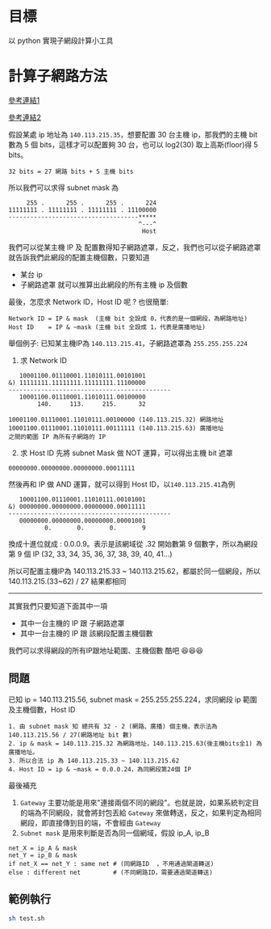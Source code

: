# 目標
以 python 實現子網段計算小工具

# 計算子網路方法
[參考連結1](https://bluemuta38.pixnet.net/blog/post/45543389)

[參考連結2](https://github.com/tehmaze/ipcalc/blob/master/ipcalc.py)

假設某處 ip 地址為 `140.113.215.35`，想要配置 30 台主機 ip，那我們的主機 bit 數為 5 個 bits，這樣才可以配置夠 30 台，也可以 log2(30) 取上高斯(floor)得 5 bits。

`32 bits = 27 網路 bits + 5 主機 bits`

所以我們可以求得 subnet mask 為
```
     255 .      255 .      255 .      224
11111111 . 11111111 . 11111111 . 11100000
------------------------------------*****
                                    ^---^
                                     Host
```

我們可以從某主機 IP 及 配置數得知子網路遮罩，反之，我們也可以從子網路遮罩就告訴我們此網段的配置主機個數，只要知道
* 某台 ip
* 子網路遮罩
就可以推算出此網段的所有主機 ip 及個數

最後，怎麼求 Network ID，Host ID 呢 ? 也很簡單:

```
Network ID = IP & mask  (主機 bit 全設成 0，代表的是一個網段，為網路地址)
Host ID    = IP & ~mask (主機 bit 全設成 1，代表是廣播地址)
```

舉個例子:  已知某主機IP為 `140.113.215.41`，子網路遮罩為 `255.255.255.224`

1. 求 Network ID
```
   10001100.01110001.11010111.00101001
&) 11111111.11111111.11111111.11100000
---------------------------------------------
   10001100.01110001.11010111.00100000
        140.     113.     215.      32
```

```
10001100.01110001.11010111.00100000 (140.113.215.32) 網路地址
10001100.01110001.11010111.00111111 (140.113.215.63) 廣播地址
之間的範圍 IP 為所有子網路的 IP
```

2. 求 Host ID
先將 subnet Mask 做 NOT 運算，可以得出主機 bit 遮罩
```
00000000.00000000.00000000.00011111
```

然後再和 IP 做 AND 運算，就可以得到 Host ID，以`140.113.215.41`為例
```
   10001100.01110001.11010111.00101001
&) 00000000.00000000.00000000.00011111
---------------------------------------------
   00000000.00000000.00000000.00001001
          0.       0.       0.       9
```


換成十進位就成 : 0.0.0.9。表示是該網域從 .32 開始數第 9 個數字，所以為網段第 9 個 IP
(32, 33, 34, 35, 36, 37, 38, 39, 40, 41...)

所以可配置主機IP為 140.113.215.33 ~ 140.113.215.62，都屬於同一個網段，所以 140.113.215.(33~62) / 27 結果都相同

----
其實我們只要知道下面其中一項
* 其中一台主機的 IP 跟 子網路遮罩
* 其中一台主機的 IP 跟 該網段配置主機個數

我們可以求得網段的所有IP跟地址範圍、主機個數 
酷吧 😆😆😆

## 問題
已知 ip = 140.113.215.56, subnet mask = 255.255.255.224，求同網段 ip 範圍及主機個數，Host ID

```
1. 由 subnet mask 知 總共有 32 - 2 (網路、廣播) 個主機，表示法為 140.113.215.56 / 27(網路地址 bit 數)
2. ip & mask = 140.113.215.32 為網路地址，140.113.215.63(後主機bits全1) 為廣播地址。 
3. 所以合法 ip 為 140.113.215.33 ~ 140.113.215.62
4. Host ID = ip & ~mask = 0.0.0.24，為同網段第24個 IP
```

最後補充
1. `Gateway` 主要功能是用來"連接兩個不同的網段"。也就是說，如果系統判定目的端為不同網段，就會將封包丟給 `Gateway` 來做轉送，反之，如果判定為相同網段，即直接傳到目的端，不會經由 `Gateway`
2. `Subnet mask` 是用來判斷是否為同一個網域，假設 ip_A, ip_B
```
net_X = ip_A & mask  
net_Y = ip_B & mask
if net_X == net_Y : same net # (同網路ID  ，不用通過閘道轉送)
else : different net         # (不同網路ID，需要通過閘道轉送)
```

## 範例執行
```bash
sh test.sh
```
